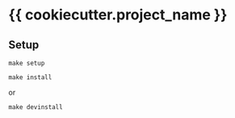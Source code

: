 # {{ cookiecutter.project_name }}

## Setup

```console
make setup
```

```console
make install
```
or
```console
make devinstall
```

